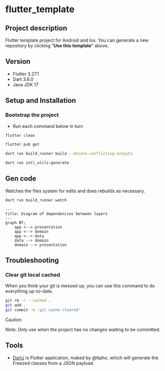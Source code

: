 # flutter_template

## Project description

Flutter template project for Android and Ios. You can generate a new repository by clicking
"**Use this template**" above.

## Version

- Flutter 3.27.1
- Dart 3.6.0
- Java JDK 17

## Setup and Installation

### Bootstrap the project

- Run each command below in turn

```bash
flutter clean
```

```bash
flutter pub get 
```

```bash
dart run build_runner build --delete-conflicting-outputs 
```

```bash
dart run intl_utils:generate
```

## Gen code

Watches the files system for edits and does rebuilds as necessary.

```bash
dart run build_runner watch
```

```mermaid
---
title: Diagram of dependencies between layers
---
graph BT;
    app <--> presentation
    app <--> domain
    app <--> data
    data --> domain
    domain --> presentation
```

## Troubleshooting

### Clear git local cached

When you think your git is messed up, you can use this command to do everything up-to-date.

```bash
git rm -r --cached . 
git add . 
git commit -m 'git cache cleared'
```

> [!CAUTION]
> Note: Only use when the project has no changes waiting to be committed.

## Tools

- [DartJ](https://dartj.web.app/) is Flutter application, maked by @ttpho, which will generate the
  Freezed classes from a JSON payload.
